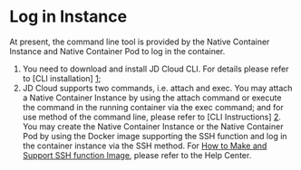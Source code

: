 
# Log in Instance

At present, the command line tool is provided by the Native Container Instance and Native Container Pod to log in the container.

1. You need to download and install JD Cloud CLI. For details please refer to [CLI installation] [1];  
2. JD Cloud supports two commands, i.e. attach and exec. You may attach a Native Container Instance by using the attach command or execute the command in the running container via the exec command; and for use method of the command line, please refer to [CLI Instructions] [2].  
You may create the Native Container Instance or the Native Container Pod by using the Docker image supporting the SSH function and log in the container instance via the SSH method. For [How to Make and Support SSH function Image][3], please refer to the Help Center.


  [1]: https://docs.jdcloud.com/en/cli/introduction
  [2]: https://docs.jdcloud.com/en/cli/usage
  [3]: https://docs.jdcloud.com/en/native-container/create-ssh-image